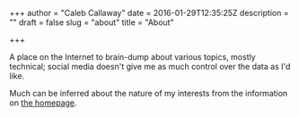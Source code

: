 +++
author = "Caleb Callaway"
date = 2016-01-29T12:35:25Z
description = ""
draft = false
slug = "about"
title = "About"

+++


A place on the Internet to brain-dump about various topics, mostly technical; social media doesn't give me as much control over the data as I'd like.

Much can be inferred about the nature of my interests from the information on [the homepage](/).

